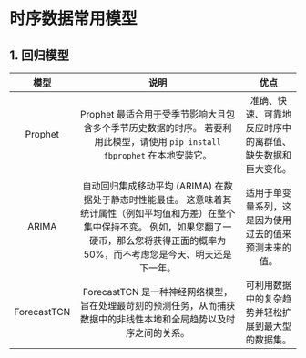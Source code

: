 # 时序数据常用模型
## 1. 回归模型

| 模型 | 说明 | 优点
:-----:| :-----:| :-----:|
Prophet | Prophet 最适合用于受季节影响大且包含多个季节历史数据的时序。 若要利用此模型，请使用 `pip install fbprophet` 在本地安装它。| 准确、快速、可靠地反应时序中的离群值、缺失数据和巨大变化。
ARIMA | 自动回归集成移动平均 (ARIMA) 在数据处于静态时性能最佳。 这意味着其统计属性（例如平均值和方差）在整个集中保持不变。 例如，如果您翻了一硬币，那么您将获得正面的概率为50%，而不考虑您是今天、明天还是下一年。| 适用于单变量系列，这是因为使用过去的值来预测未来的值。
ForecastTCN | ForecastTCN 是一种神经网络模型，旨在处理最苛刻的预测任务，从而捕获数据中的非线性本地和全局趋势以及时序之间的关系。 | 可利用数据中的复杂趋势并轻松扩展到最大型的数据集。
